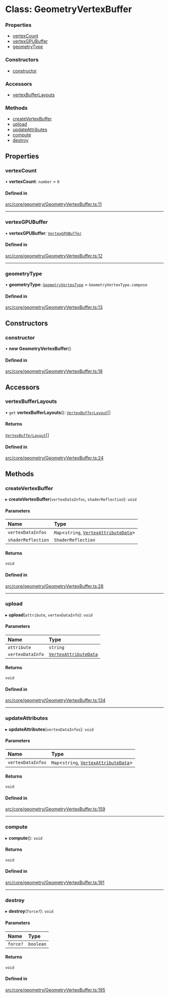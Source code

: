 # Class: GeometryVertexBuffer

### Properties

- [vertexCount](GeometryVertexBuffer.md#vertexcount)
- [vertexGPUBuffer](GeometryVertexBuffer.md#vertexgpubuffer)
- [geometryType](GeometryVertexBuffer.md#geometrytype)

### Constructors

- [constructor](GeometryVertexBuffer.md#constructor)

### Accessors

- [vertexBufferLayouts](GeometryVertexBuffer.md#vertexbufferlayouts)

### Methods

- [createVertexBuffer](GeometryVertexBuffer.md#createvertexbuffer)
- [upload](GeometryVertexBuffer.md#upload)
- [updateAttributes](GeometryVertexBuffer.md#updateattributes)
- [compute](GeometryVertexBuffer.md#compute)
- [destroy](GeometryVertexBuffer.md#destroy)

## Properties

### vertexCount

• **vertexCount**: `number` = `0`

#### Defined in

[src/core/geometry/GeometryVertexBuffer.ts:11](https://github.com/Orillusion/orillusion/blob/main/src/core/geometry/GeometryVertexBuffer.ts#L11)

___

### vertexGPUBuffer

• **vertexGPUBuffer**: [`VertexGPUBuffer`](VertexGPUBuffer.md)

#### Defined in

[src/core/geometry/GeometryVertexBuffer.ts:12](https://github.com/Orillusion/orillusion/blob/main/src/core/geometry/GeometryVertexBuffer.ts#L12)

___

### geometryType

• **geometryType**: [`GeometryVertexType`](../enums/GeometryVertexType.md) = `GeometryVertexType.compose`

#### Defined in

[src/core/geometry/GeometryVertexBuffer.ts:13](https://github.com/Orillusion/orillusion/blob/main/src/core/geometry/GeometryVertexBuffer.ts#L13)

## Constructors

### constructor

• **new GeometryVertexBuffer**()

#### Defined in

[src/core/geometry/GeometryVertexBuffer.ts:18](https://github.com/Orillusion/orillusion/blob/main/src/core/geometry/GeometryVertexBuffer.ts#L18)

## Accessors

### vertexBufferLayouts

• `get` **vertexBufferLayouts**(): [`VertexBufferLayout`](VertexBufferLayout.md)[]

#### Returns

[`VertexBufferLayout`](VertexBufferLayout.md)[]

#### Defined in

[src/core/geometry/GeometryVertexBuffer.ts:24](https://github.com/Orillusion/orillusion/blob/main/src/core/geometry/GeometryVertexBuffer.ts#L24)

## Methods

### createVertexBuffer

▸ **createVertexBuffer**(`vertexDataInfos`, `shaderReflection`): `void`

#### Parameters

| Name | Type |
| :------ | :------ |
| `vertexDataInfos` | `Map`<`string`, [`VertexAttributeData`](../types/VertexAttributeData.md)\> |
| `shaderReflection` | `ShaderReflection` |

#### Returns

`void`

#### Defined in

[src/core/geometry/GeometryVertexBuffer.ts:28](https://github.com/Orillusion/orillusion/blob/main/src/core/geometry/GeometryVertexBuffer.ts#L28)

___

### upload

▸ **upload**(`attribute`, `vertexDataInfo`): `void`

#### Parameters

| Name | Type |
| :------ | :------ |
| `attribute` | `string` |
| `vertexDataInfo` | [`VertexAttributeData`](../types/VertexAttributeData.md) |

#### Returns

`void`

#### Defined in

[src/core/geometry/GeometryVertexBuffer.ts:134](https://github.com/Orillusion/orillusion/blob/main/src/core/geometry/GeometryVertexBuffer.ts#L134)

___

### updateAttributes

▸ **updateAttributes**(`vertexDataInfos`): `void`

#### Parameters

| Name | Type |
| :------ | :------ |
| `vertexDataInfos` | `Map`<`string`, [`VertexAttributeData`](../types/VertexAttributeData.md)\> |

#### Returns

`void`

#### Defined in

[src/core/geometry/GeometryVertexBuffer.ts:159](https://github.com/Orillusion/orillusion/blob/main/src/core/geometry/GeometryVertexBuffer.ts#L159)

___

### compute

▸ **compute**(): `void`

#### Returns

`void`

#### Defined in

[src/core/geometry/GeometryVertexBuffer.ts:191](https://github.com/Orillusion/orillusion/blob/main/src/core/geometry/GeometryVertexBuffer.ts#L191)

___

### destroy

▸ **destroy**(`force?`): `void`

#### Parameters

| Name | Type |
| :------ | :------ |
| `force?` | `boolean` |

#### Returns

`void`

#### Defined in

[src/core/geometry/GeometryVertexBuffer.ts:195](https://github.com/Orillusion/orillusion/blob/main/src/core/geometry/GeometryVertexBuffer.ts#L195)
